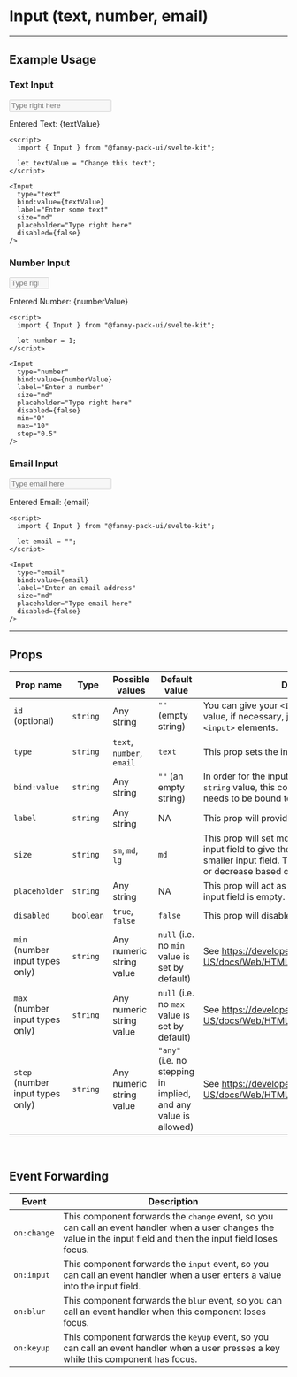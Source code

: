 <script lang="ts">
  import { Input } from "/src/lib";

  let textValue = "Change this text";
  let numberValue = 1;
  let email = ""
</script>


# Input (text, number, email)

---

## Example Usage

### Text Input

<Input
  type="text"
  bind:value={textValue}
  label="Enter some text"
  size="md"
  placeholder="Type right here"
  disabled={false}
/>

<p>Entered Text: {textValue}</p>

```svelte
<script>
  import { Input } from "@fanny-pack-ui/svelte-kit";

  let textValue = "Change this text";
</script>

<Input
  type="text"
  bind:value={textValue}
  label="Enter some text"
  size="md"
  placeholder="Type right here"
  disabled={false}
/>
```

### Number Input

<Input
  type="number"
  bind:value={numberValue}
  label="Enter a number"
  size="md"
  placeholder="Type right here"
  disabled={false}
  min="0"
  max="10"
  step="0.5"
/>

<p>Entered Number: {numberValue}</p>

```svelte
<script>
  import { Input } from "@fanny-pack-ui/svelte-kit";

  let number = 1;
</script>

<Input
  type="number"
  bind:value={numberValue}
  label="Enter a number"
  size="md"
  placeholder="Type right here"
  disabled={false}
  min="0"
  max="10"
  step="0.5"
/>
```

### Email Input

<Input
  type="email"
  bind:value={email}
  label="Enter an email address"
  size="md"
  placeholder="Type email here"
  disabled={false}
/>

<p>Entered Email: {email}</p>

```svelte
<script>
  import { Input } from "@fanny-pack-ui/svelte-kit";

  let email = "";
</script>

<Input
  type="email"
  bind:value={email}
  label="Enter an email address"
  size="md"
  placeholder="Type email here"
  disabled={false}
/>
```

---

## Props
| Prop name | Type | Possible values | Default value | Description |
| --------- | ---- | --------------- | ------------- | ----------- |
| `id` (optional) | `string` | Any string | `""` (empty string) | You can give your `<Input>` components an `id` value, if necessary, just like you can with regular `<input>` elements. |
| `type` | `string` | `text`, `number`, `email` | `text` | This prop sets the input field type. |
| `bind:value` | `string` | Any string | `""` (an empty string) | In order for the input field to be updated with a `string` value, this component's `value` property needs to be bound to a `string` variable. |
| `label` | `string` | Any string | NA | This prop will provide a label for the input field. |
| `size` | `string` | `sm`, `md`, `lg` | `md` | This prop will set more or less padding for the input field to give the appearance of a larger or smaller input field. The text size will also increase or decrease based on this `size` prop. |
| `placeholder` | `string` | Any string | NA | This prop will act as the placeholder when the input field is empty. |
| `disabled` | `boolean` | `true`, `false` | `false` | This prop will disable the input field. |
| `min` (number input types only) | `string` | Any numeric string value | `null` (i.e. no `min` value is set by default) | See https://developer.mozilla.org/en-US/docs/Web/HTML/Element/input/number#min |
| `max` (number input types only) | `string` | Any numeric string value | `null` (i.e. no `max` value is set by default) | See https://developer.mozilla.org/en-US/docs/Web/HTML/Element/input/number#max |
| `step` (number input types only) | `string` | Any numeric string value | `"any"` (i.e. no stepping in implied, and any value is allowed) | See https://developer.mozilla.org/en-US/docs/Web/HTML/Element/input/number#step |

<br>

## Event Forwarding
| Event | Description |
| ----- | ----------- |
| `on:change` | This component forwards the `change` event, so you can call an event handler when a user changes the value in the input field and then the input field loses focus. |
| `on:input` | This component forwards the `input` event, so you can call an event handler when a user enters a value into the input field. |
| `on:blur` | This component forwards the `blur` event, so you can call an event handler when this component loses focus. |
| `on:keyup` | This component forwards the `keyup` event, so you can call an event handler when a user presses a key while this component has focus. |
